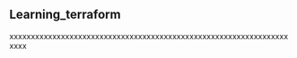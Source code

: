## Learning_terraform

xxxxxxxxxxxxxxxxxxxxxxxxxxxxxxxxxxxxxxxxxxxxxxxxxxxxxxxxxxxxxxxxxxxxx













